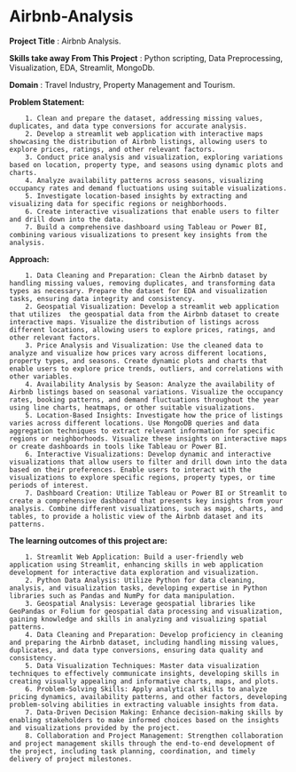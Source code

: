 # Airbnb-Analysis

**Project Title** : Airbnb Analysis.

**Skills take away From This Project** : Python scripting, Data Preprocessing, Visualization,
EDA, Streamlit, MongoDb.

**Domain** : Travel Industry, Property Management and Tourism.

**Problem Statement:**

        1. Clean and prepare the dataset, addressing missing values, duplicates, and data type conversions for accurate analysis.
        2. Develop a streamlit web application with interactive maps showcasing the distribution of Airbnb listings, allowing users to explore prices, ratings, and other relevant factors.
        3. Conduct price analysis and visualization, exploring variations based on location, property type, and seasons using dynamic plots and charts.
        4. Analyze availability patterns across seasons, visualizing occupancy rates and demand fluctuations using suitable visualizations.
        5. Investigate location-based insights by extracting and visualizing data for specific regions or neighborhoods.
        6. Create interactive visualizations that enable users to filter and drill down into the data.
        7. Build a comprehensive dashboard using Tableau or Power BI, combining various visualizations to present key insights from the analysis.

**Approach:**

        1. Data Cleaning and Preparation: Clean the Airbnb dataset by handling missing values, removing duplicates, and transforming data types as necessary. Prepare the dataset for EDA and visualization tasks, ensuring data integrity and consistency.
        2. Geospatial Visualization: Develop a streamlit web application that utilizes  the geospatial data from the Airbnb dataset to create interactive maps. Visualize the distribution of listings across different locations, allowing users to explore prices, ratings, and other relevant factors.
        3. Price Analysis and Visualization: Use the cleaned data to analyze and visualize how prices vary across different locations, property types, and seasons. Create dynamic plots and charts that enable users to explore price trends, outliers, and correlations with other variables.
        4. Availability Analysis by Season: Analyze the availability of Airbnb listings based on seasonal variations. Visualize the occupancy rates, booking patterns, and demand fluctuations throughout the year using line charts, heatmaps, or other suitable visualizations.
        5. Location-Based Insights: Investigate how the price of listings varies across different locations. Use MongoDB queries and data aggregation techniques to extract relevant information for specific regions or neighborhoods. Visualize these insights on interactive maps or create dashboards in tools like Tableau or Power BI.
        6. Interactive Visualizations: Develop dynamic and interactive visualizations that allow users to filter and drill down into the data based on their preferences. Enable users to interact with the visualizations to explore specific regions, property types, or time periods of interest.
        7. Dashboard Creation: Utilize Tableau or Power BI or Streamlit to create a comprehensive dashboard that presents key insights from your analysis. Combine different visualizations, such as maps, charts, and tables, to provide a holistic view of the Airbnb dataset and its patterns.

**The learning outcomes of this project are:**

        1. Streamlit Web Application: Build a user-friendly web application using Streamlit, enhancing skills in web application development for interactive data exploration and visualization.
        2. Python Data Analysis: Utilize Python for data cleaning, analysis, and visualization tasks, developing expertise in Python libraries such as Pandas and NumPy for data manipulation.
        3. Geospatial Analysis: Leverage geospatial libraries like GeoPandas or Folium for geospatial data processing and visualization, gaining knowledge and skills in analyzing and visualizing spatial patterns.
        4. Data Cleaning and Preparation: Develop proficiency in cleaning and preparing the Airbnb dataset, including handling missing values, duplicates, and data type conversions, ensuring data quality and consistency.
        5. Data Visualization Techniques: Master data visualization techniques to effectively communicate insights, developing skills in creating visually appealing and informative charts, maps, and plots.
        6. Problem-Solving Skills: Apply analytical skills to analyze pricing dynamics, availability patterns, and other factors, developing problem-solving abilities in extracting valuable insights from data.
        7. Data-Driven Decision Making: Enhance decision-making skills by enabling stakeholders to make informed choices based on the insights and visualizations provided by the project.
        8. Collaboration and Project Management: Strengthen collaboration and project management skills through the end-to-end development of the project, including task planning, coordination, and timely delivery of project milestones.

